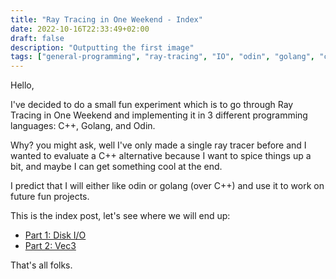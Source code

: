 ```yaml
---
title: "Ray Tracing in One Weekend - Index"
date: 2022-10-16T22:33:49+02:00
draft: false
description: "Outputting the first image"
tags: ["general-programming", "ray-tracing", "IO", "odin", "golang", "c++"]
---
```


Hello,

I've decided to do a small fun experiment which is to go through Ray Tracing in One Weekend and implementing it in 3
different programming languages: C++, Golang, and Odin.

Why? you might ask, well I've only made a single ray tracer before and I wanted to evaluate a C++ alternative because
I want to spice things up a bit, and maybe I can get something cool at the end.

I predict that I will either like odin or golang (over C++) and use it to work on future fun projects.

This is the index post, let's see where we will end up:
- [Part 1: Disk I/O](../rtow-part-1)
- [Part 2: Vec3](../rtow-part-2)

That's all folks.
